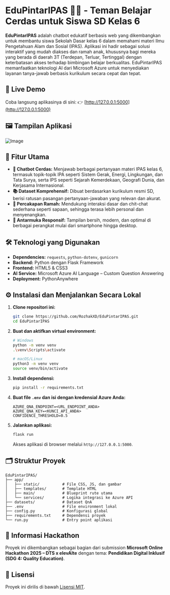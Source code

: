 # EduPintarIPAS 🤖✨ - **Teman Belajar Cerdas untuk Siswa SD Kelas 6**

**EduPintarIPAS** adalah chatbot edukatif berbasis web yang dikembangkan untuk membantu siswa Sekolah Dasar kelas 6 dalam memahami materi Ilmu Pengetahuan Alam dan Sosial (IPAS). Aplikasi ini hadir sebagai solusi interaktif yang mudah diakses dan ramah anak, khususnya bagi mereka yang berada di daerah 3T (Terdepan, Terluar, Tertinggal) dengan keterbatasan akses terhadap bimbingan belajar berkualitas. EduPintarIPAS memanfaatkan teknologi AI dari Microsoft Azure untuk menyediakan layanan tanya-jawab berbasis kurikulum secara cepat dan tepat.

## 🔗 Live Demo
Coba langsung aplikasinya di sini:
👉 [http://127.0.0.1:5000](http://127.0.0.1:5000)

## 🖼️ Tampilan Aplikasi
![Image](https://github.com/user-attachments/assets/7a9b7d24-bd52-4ded-b54c-44344fde73ab)

## 🚀 Fitur Utama
- **🧠 Chatbot Cerdas:** Menjawab berbagai pertanyaan materi IPAS kelas 6, termasuk topik-topik IPA seperti Sistem Gerak, Energi, Lingkungan, dan Tata Surya, serta IPS seperti Sejarah Kemerdekaan, Geografi Dunia, dan Kerjasama Internasional.
- **📚 Dataset Komprehensif:** Dibuat berdasarkan kurikulum resmi SD, berisi ratusan pasangan pertanyaan-jawaban yang relevan dan akurat.
- **💬 Percakapan Ramah:** Mendukung interaksi dasar dan chit-chat sederhana seperti sapaan, sehingga terasa lebih personal dan menyenangkan.
- **📱 Antarmuka Responsif:** Tampilan bersih, modern, dan optimal di berbagai perangkat mulai dari smartphone hingga desktop.

## 🛠️ Teknologi yang Digunakan
- **Dependencies:** `requests`, `python-dotenv`, `gunicorn`
- **Backend:** Python dengan Flask Framework
- **Frontend:** HTML5 & CSS3
- **AI Service:** Microsoft Azure AI Language – Custom Question Answering
- **Deployment:** PythonAnywhere

## ⚙️ Instalasi dan Menjalankan Secara Lokal
1. **Clone repositori ini:**
    ```bash
    git clone https://github.com/RozhakXD/EduPintarIPAS.git
    cd EduPintarIPAS
    ```

2. **Buat dan aktifkan virtual environment:**
    ```bash
    # Windows
    python -m venv venv
    .\venv\Scripts\activate

    # macOS/Linux
    python3 -m venv venv
    source venv/bin/activate
    ```

3. **Install dependensi:**
    ```bash
    pip install -r requirements.txt
    ```

4. **Buat file `.env` dan isi dengan kredensial Azure Anda:**
    ```env
    AZURE_QNA_ENDPOINT=<URL_ENDPOINT_ANDA>
    AZURE_QNA_KEY=<KUNCI_API_ANDA>
    CONFIDENCE_THRESHOLD=0.5
    ```

5. **Jalankan aplikasi:**
    ```bash
    flask run
    ```
    Akses aplikasi di browser melalui `http://127.0.0.1:5000`.

## 🗂️ Struktur Proyek  
```
EduPintarIPAS/
├── app/
│   ├── static/          # File CSS, JS, dan gambar
│   ├── templates/       # Template HTML
│   ├── main/            # Blueprint rute utama
│   └── services/        # Logika integrasi ke Azure API
├── datasets/            # Dataset QnA
├── .env                 # File environment lokal
├── config.py            # Konfigurasi global
├── requirements.txt     # Dependensi proyek
└── run.py               # Entry point aplikasi
```

## 📢 Informasi Hackathon  
Proyek ini dikembangkan sebagai bagian dari submission **Microsoft Online Hackathon 2025 – DTS x elevAIte** dengan tema: **Pendidikan Digital Inklusif (SDG 4: Quality Education)**.

## 📄 Lisensi  
Proyek ini dirilis di bawah [Lisensi MIT](LICENSE).
